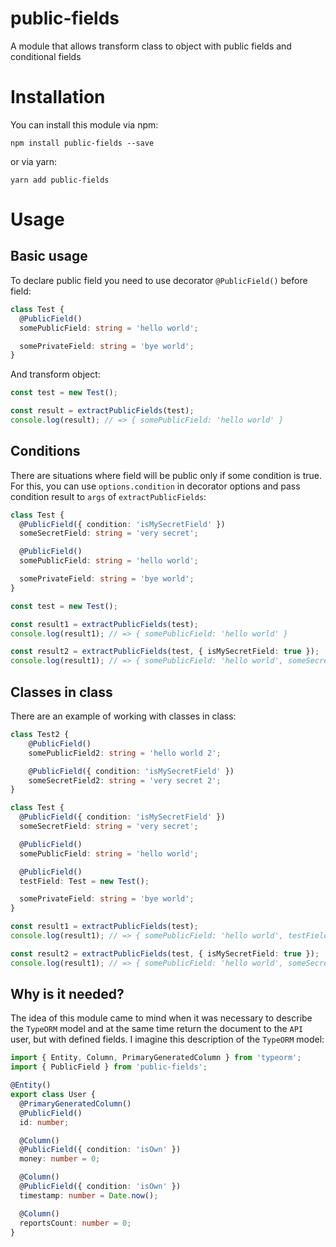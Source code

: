 # public-fields
 A module that allows transform class to object with public fields and conditional fields

# Installation
You can install this module via npm:
```shell script
npm install public-fields --save
```
or via yarn:
```shell script
yarn add public-fields
```

# Usage
## Basic usage
To declare public field you need to use decorator `@PublicField()` before field:
```typescript
class Test {
  @PublicField()
  somePublicField: string = 'hello world';

  somePrivateField: string = 'bye world';
}
```
And transform object:
```typescript
const test = new Test();

const result = extractPublicFields(test);
console.log(result); // => { somePublicField: 'hello world' }
```

## Conditions
There are situations where field will be public only if some condition is true. For this, you can use `options.condition` in decorator options and pass condition result to `args` of `extractPublicFields`:
```typescript
class Test {
  @PublicField({ condition: 'isMySecretField' })
  someSecretField: string = 'very secret';

  @PublicField()
  somePublicField: string = 'hello world';

  somePrivateField: string = 'bye world';
}

const test = new Test();

const result1 = extractPublicFields(test);
console.log(result1); // => { somePublicField: 'hello world' }

const result2 = extractPublicFields(test, { isMySecretField: true });
console.log(result1); // => { somePublicField: 'hello world', someSecretField: 'very secret' }
```

## Classes in class
There are an example of working with classes in class:
```typescript
class Test2 {
    @PublicField()
    somePublicField2: string = 'hello world 2';

    @PublicField({ condition: 'isMySecretField' })
    someSecretField2: string = 'very secret 2';
}

class Test {
  @PublicField({ condition: 'isMySecretField' })
  someSecretField: string = 'very secret';

  @PublicField()
  somePublicField: string = 'hello world';

  @PublicField()
  testField: Test = new Test();

  somePrivateField: string = 'bye world';
}

const result1 = extractPublicFields(test);
console.log(result1); // => { somePublicField: 'hello world', testField: { somePublicField2: 'hello world 2' } }

const result2 = extractPublicFields(test, { isMySecretField: true });
console.log(result1); // => { somePublicField: 'hello world', someSecretField: 'very secret', testField: { somePublicField2: 'hello world 2', someSecretField2: 'very secret 2' } }
```

## Why is it needed?
The idea of this module came to mind when it was necessary to describe the `TypeORM` model and at the same time return the document to the `API` user, but with defined fields.
I imagine this description of the `TypeORM` model:
```typescript
import { Entity, Column, PrimaryGeneratedColumn } from 'typeorm';
import { PublicField } from 'public-fields';

@Entity()
export class User {
  @PrimaryGeneratedColumn()
  @PublicField()
  id: number;

  @Column()
  @PublicField({ condition: 'isOwn' })
  money: number = 0;

  @Column()
  @PublicField({ condition: 'isOwn' })
  timestamp: number = Date.now();

  @Column()
  reportsCount: number = 0;
}
```
